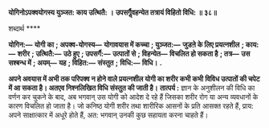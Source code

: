 **योगिनोऽपक्वयोगस्य युञ्जत: काय उत्थितै: ।** **उपसर्गैॢवहन्येत तत्रायं विहितो विधि: ॥ ३८॥** 

शब्दार्थ **** 

**योगिन:—** **योगी का** **; अपक्व-योगस्य—** **योगावयास में कच्चा** **; युञ्जत:—** **जुडऩे के लिए प्रयत्नशील** **; काय:—** **शरीर** **; उत्थितै:—** **उठे हुए** **; उपसर्गै:—** **उत्पातों से** **; विहन्येत—** **विचलित हो सकता है** **; तत्र—** **उस सश्बन्ध में** **; अयम्—** **यह** **; विहित:—** **संस्तुत** **;** **विधि:—** **विधि।** **.** 

**अपने अवयास में अभी तक परिपक्व न होने वाले प्रयत्नशील योगी का शरीर कभी कभी** **विविध उत्पातों की चपेट में आ सकता है। अतएव निश्नलिखित विधि संस्तुत की जाती है।** **तात्पर्य :** ज्ञान के अनुशीलन की विधि का वर्णन कर चुकने के बाद, अब भगवान् उस योगी को आदेश दे रहे हैं जिसका शरीर रोग या अन्य व्यवधानों के कारण विचलित हो जाता है। जो कनिष्ठ योगी शरीर तथा शारीरिक आसनों के प्रति आसक्त रहते हैं, प्राय: अपने साक्षात्कार में अधूरे होते हैं, अत: भगवान् उनकी कुछ सहायता करना चाहते हैं।  